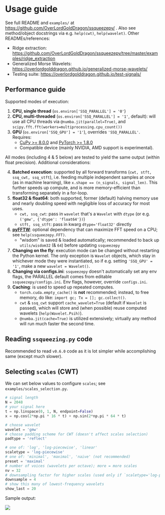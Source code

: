 # Usage guide

See full README and `examples/` at https://github.com/OverLordGoldDragon/ssqueezepy/ . Also 
see method/object docstrings via e.g. `help(cwt)`, `help(wavelet)`. Other READMEs/references:

 - Ridge extraction: https://github.com/OverLordGoldDragon/ssqueezepy/tree/master/examples/ridge_extraction
 - Generalized Morse Wavelets: https://overlordgolddragon.github.io/generalized-morse-wavelets/
 - Testing suite: https://overlordgolddragon.github.io/test-signals/


## Performance guide

Supported modes of execution:

 1. **CPU, single thread** (`os.environ['SSQ_PARALLEL'] = '0'`)
 2. **CPU, multi-threaded** (`os.environ['SSQ_PARALLEL'] = '1'`, default): will use all CPU threads via `@numba.jit(parallel=True)`, and `scipy.fft.fft(workers=multiprocessing.cpu_count())`
 3. **GPU** (`os.environ['SSQ_GPU'] = '1'`), overrides `'SSQ_PARALLEL'`. Requires:
     - [CuPy >= 8.0.0](https://docs.cupy.dev/en/stable/install.html) and [PyTorch >= 1.8.0](https://pytorch.org/get-started/locally/)
     - Compatible device (mainly NVIDIA, AMD support is experimental).

All modes (including 4 & 5 below) are tested to yield the same output (within float precision). Additional considerations:

 4. **Batched execution**: supported by all forward transforms (`cwt, stft, ssq_cwt, ssq_stft`), i.e. feeding multiple independent samples at once (as in machine learning), like `x.shape == (n_signals, signal_len)`. This further speeds up compute, and is more memory-efficient than transforming separately in a for-loop.
 5. **float32 & float64**: both supported, former (default) halving memory use and nearly doubling speed with negligible loss of accuracy for most uses.
     - `cwt, ssq_cwt`: pass in `wavelet` that's a `Wavelet` with `dtype` (or e.g. `('gmw', {'dtype': 'float64'})`)
     - `stft, ssq_stft`: pass in kwarg `dtype='float32'` directly
 6. **[pyFFTW](https://github.com/pyFFTW/pyFFTW)**: optional dependency that can maximize FFT speed on a CPU; see `help(ssqueezepy.FFT)`.
     - "wisdom" is saved & loaded automatically; recommended to back up `utils/wisdom32` (& `64`) before updating `ssqueezepy`
 7. **Changing on the fly**: execution mode can be changed without restarting the Python kernel. The only exception is `Wavelet` objects, which stay in whichever mode they were instantiated, so if e.g. setting `'SSQ_GPU' = '1'`, make a new `wavelet = Wavelet()`.
 8. **Changing via configs.ini**: `ssqueezepy` doesn't automatically set any env flags, the PARALLEL default comes from editable `ssqueezepy/configs.ini`. Env flags, however, override `configs.ini`.
 9. **Caching**: is used to speed up repeated computes.
     - `torch.cuda.empty_cache()` is **not** recommended; instead, to free memory, do like: `import gc; Tx = []; gc.collect()`.
     - `cwt` & `ssq_cwt` support `cache_wavelet=True` (default if `Wavelet` is passed), which will store and (when possible) reuse computed wavelets (`help(Wavelet.Psih)`).
     - `@numba.jit(cache=True)` is utilized extensively; virtually any method will run much faster the second time.

## Reading `ssqueezing.py` code

Recommended to read `v0.6.0` code as it is lot simpler while accomplishing same (except much slower).

## Selecting `scales` (CWT)

We can set below values to configure `scales`; see `examples/scales_selection.py`.

```python
# signal length
N = 2048
# your signal here
t = np.linspace(0, 1, N, endpoint=False)
x = np.cos(2*np.pi * 16 * t) + np.sin(2*np.pi * 64 * t)

# choose wavelet
wavelet = 'gmw'
# choose padding scheme for CWT (doesn't affect scales selection)
padtype = 'reflect'

# one of: 'log', 'log-piecewise', 'linear'
scaletype = 'log-piecewise'
# one of: 'minimal', 'maximal', 'naive' (not recommended)
preset = 'maximal'
# number of voices (wavelets per octave); more = more scales
nv = 32
# downsampling factor for higher scales (used only if `scaletype='log-piecewise'`)
downsample = 4
# show this many of lowest-frequency wavelets
show_last = 20
```

Sample output:

<img src="https://user-images.githubusercontent.com/16495490/108127210-59f40f80-70c4-11eb-838e-735c35346144.png">
